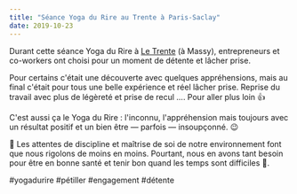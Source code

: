 ```yaml
---
title: "Séance Yoga du Rire au Trente à Paris-Saclay"
date: 2019-10-23
---
```


Durant cette séance Yoga du Rire à [Le Trente](https://www.facebook.com/LeTrenteParisSaclay/) (à Massy), entrepreneurs et co-workers ont choisi pour un moment de détente et lâcher prise.

Pour certains c'était une découverte avec quelques appréhensions, mais au final c'était pour tous une belle expérience et réel lâcher prise. Reprise du travail avec plus de légèreté et prise de recul .... Pour aller plus loin 👍

C'est aussi ça le Yoga du Rire : l'inconnu, l'appréhension mais toujours avec un résultat positif et un bien être — parfois — insoupçonné. 😉

🔎 Les attentes de discipline et maîtrise de soi de notre environnement font que nous rigolons de moins en moins. Pourtant, nous en avons tant besoin pour être en bonne santé et tenir bon quand les temps sont difficiles 🤩.

#yogadurire #pétiller #engagement #détente